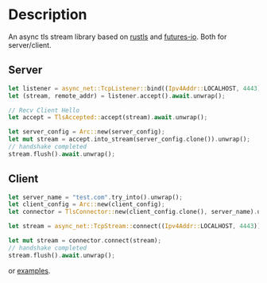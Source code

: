 # Description

An async tls stream library based on [rustls](https://crates.io/crates/rustls) and [futures-io](https://crates.io/crates/futures-io). Both for server/client.

## Server

```rust
let listener = async_net::TcpListener::bind((Ipv4Addr::LOCALHOST, 4443)).await.unwrap();
let (stream, remote_addr) = listener.accept().await.unwrap();

// Recv Client Hello
let accept = TlsAccepted::accept(stream).await.unwrap();

let server_config = Arc::new(server_config);
let mut stream = accept.into_stream(server_config.clone()).unwrap();
// handshake completed
stream.flush().await.unwrap();
```

## Client

```rust
let server_name = "test.com".try_into().unwrap();
let client_config = Arc::new(client_config);
let connector = TlsConnector::new(client_config.clone(), server_name).unwrap();

let stream = async_net::TcpStream::connect((Ipv4Addr::LOCALHOST, 4443)).await.unwrap();

let mut stream = connector.connect(stream);
// handshake completed
stream.flush().await.unwrap();
```

or [examples](https://github.com/hs-CN/async-rustls-stream/blob/master/examples).
